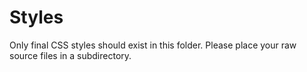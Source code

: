 # Styles

Only final CSS styles should exist in this folder.  Please place your raw source files in a subdirectory.
